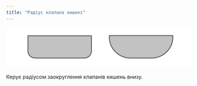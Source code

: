 ```yaml
---
title: "Радіус клапана кишені"
---
```


![Радіус клапана кишені](pocketflapradius.svg)

Керує радіусом заокруглення клапанів кишень внизу.




